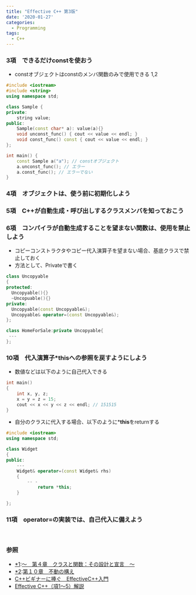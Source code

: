 ```yaml
---
title: "Effective C++ 第3版"
date: '2020-01-27'
categories:
  - Programming
tags:
  - C++
---
```


### 3項　できるだけconstを使おう
- constオブジェクトはconstのメンバ関数のみで使用できる 1,2

~~~cpp
#include <iostream>
#include <string>
using namespace std;

class Sample {
private:
	string value;
public:
	Sample(const char* a): value(a){}
	void unconst_func() { cout << value << endl; }
	void const_func() const { cout << value << endl; }
};

int main() {
	const Sample a("a"); // constオブジェクト
	a.unconst_func(); // エラー
	a.const_func(); // エラーでない
}
~~~

### 4項　オブジェクトは、使う前に初期化しよう

### 5項　C++が自動生成・呼び出しするクラスメンバを知っておこう

### 6項　コンパイラが自動生成することを望まない関数は、使用を禁止しよう
- コピーコンストラクタやコピー代入演算子を望まない場合、基底クラスで禁止しておく
- 方法として、Privateで書く

~~~cc
class Uncopyable
{
protected:
  Uncopyable(){}
  ~Uncopuable(){}
private:
  Uncopyable(const Uncopyable&);
  Uncopyable& operator=(const Uncopyable&);
};

class HomeForSale:private Uncopyable{
 ---
};
~~~

### 10項　代入演算子*thisへの参照を戻すようにしよう　
- 数値などは以下のように自己代入できる 

~~~cpp
int main()
{
	int x, y, z;
	x = y = z = 15;
	cout << x << y << z << endl; // 151515
}
~~~

- 自分のクラスに代入する場合、以下のように***this**をreturnする

~~~cpp
#include <iostream>
using namespace std;

class Widget
{
public:
	---
	Widget& operator=(const Widget& rhs)
	{
		-- -
			return *this;
	}

};
~~~

### 11項　operator=の実装では、自己代入に備えよう
　

### 参照
- <a href=#3a>*1</a>:[～　第４章　クラスと関数：その設計と宣言　～](http://www002.upp.so-net.ne.jp/ys_oota/effec/chapter4.htm#21kou)
- <a href=#3b>*2</a>:[第１０章　不動の構え](http://www7b.biglobe.ne.jp/~robe/cpphtml/html02/cpp02010.html)
- [C++ビギナーに捧ぐ　EffectiveC++入門](http://www002.upp.so-net.ne.jp/ys_oota/effec/)
- [Effective C++（項1〜5）解説](https://qiita.com/MoriokaReimen/items/58f183d421bb932cbbda)
